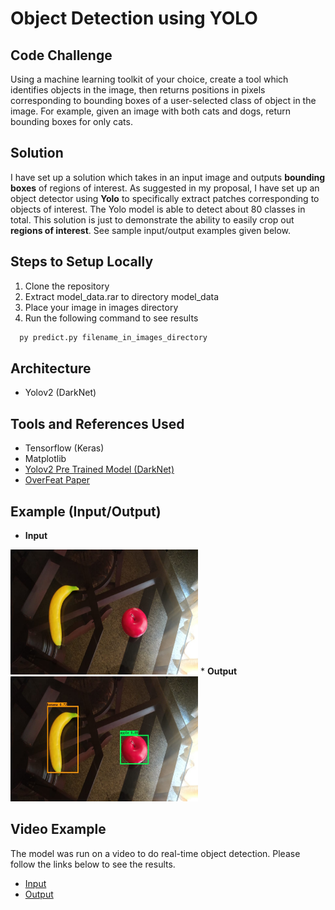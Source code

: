 # Object Detection using YOLO

## Code Challenge
Using a machine learning toolkit of your choice, create a tool which identifies objects in the image, then returns positions in pixels corresponding to bounding boxes of a user-selected class of object in the image. For example, given an image with both cats and dogs, return bounding boxes for only cats.

## Solution
I have set up a solution which takes in an input image and outputs <b>bounding boxes</b> of regions of interest. As suggested in my proposal, I have set up an object detector using <b>Yolo</b> to specifically extract patches corresponding to objects of interest. The Yolo model is able to detect about 80 classes in total. This solution is just to demonstrate the ability to easily crop out <b>regions of interest</b>. See sample input/output examples given below.

## Steps to Setup Locally
1. Clone the repository
2. Extract model_data.rar to directory model_data
3. Place your image in images directory
4. Run the following command to see results
``` sh
  py predict.py filename_in_images_directory
```

## Architecture
* Yolov2 (DarkNet)

## Tools and References Used
* Tensorflow (Keras)
* Matplotlib
* [Yolov2 Pre Trained Model (DarkNet)](https://pjreddie.com/darknet/yolo/)
* [OverFeat Paper](https://arxiv.org/abs/1312.6229)

## Example (Input/Output)
* <b>Input</b><br>
<img height="200" width="300" src="https://github.com/monstahzxz/caMicroscope_demo/blob/master/examples/input.jpeg"/>
* <b>Output</b><br>
<img height="200" width="300" src="https://github.com/monstahzxz/caMicroscope_demo/blob/master/examples/output.jpeg"/>

## Video Example
The model was run on a video to do real-time object detection. Please follow the links below to see the results.
* [Input](https://drive.google.com/open?id=1JrLAiMroWTkXitvCLb26ZvKzgezGacTR)
* [Output](https://drive.google.com/open?id=1-TTYYSvtZYYmcLEg7oGb-8pBsN7BiPXE)
